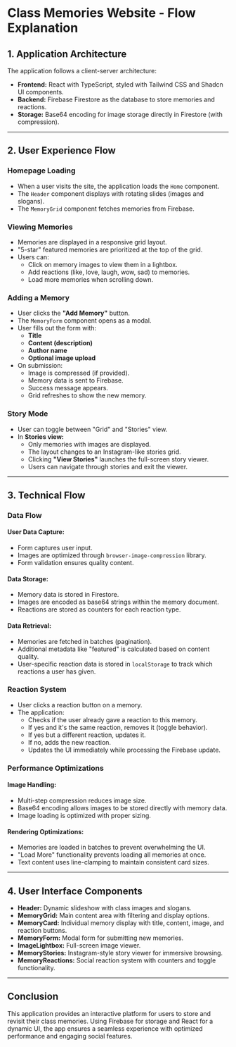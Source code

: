 # Class Memories Website - Flow Explanation

## 1. Application Architecture
The application follows a client-server architecture:

- **Frontend:** React with TypeScript, styled with Tailwind CSS and Shadcn UI components.
- **Backend:** Firebase Firestore as the database to store memories and reactions.
- **Storage:** Base64 encoding for image storage directly in Firestore (with compression).

---
## 2. User Experience Flow

### Homepage Loading
- When a user visits the site, the application loads the `Home` component.
- The `Header` component displays with rotating slides (images and slogans).
- The `MemoryGrid` component fetches memories from Firebase.

### Viewing Memories
- Memories are displayed in a responsive grid layout.
- "5-star" featured memories are prioritized at the top of the grid.
- Users can:
  - Click on memory images to view them in a lightbox.
  - Add reactions (like, love, laugh, wow, sad) to memories.
  - Load more memories when scrolling down.

### Adding a Memory
- User clicks the **"Add Memory"** button.
- The `MemoryForm` component opens as a modal.
- User fills out the form with:
  - **Title**
  - **Content (description)**
  - **Author name**
  - **Optional image upload**
- On submission:
  - Image is compressed (if provided).
  - Memory data is sent to Firebase.
  - Success message appears.
  - Grid refreshes to show the new memory.

### Story Mode
- User can toggle between "Grid" and "Stories" view.
- In **Stories view:**
  - Only memories with images are displayed.
  - The layout changes to an Instagram-like stories grid.
  - Clicking **"View Stories"** launches the full-screen story viewer.
  - Users can navigate through stories and exit the viewer.

---
## 3. Technical Flow

### Data Flow
#### User Data Capture:
- Form captures user input.
- Images are optimized through `browser-image-compression` library.
- Form validation ensures quality content.

#### Data Storage:
- Memory data is stored in Firestore.
- Images are encoded as base64 strings within the memory document.
- Reactions are stored as counters for each reaction type.

#### Data Retrieval:
- Memories are fetched in batches (pagination).
- Additional metadata like "featured" is calculated based on content quality.
- User-specific reaction data is stored in `localStorage` to track which reactions a user has given.

### Reaction System
- User clicks a reaction button on a memory.
- The application:
  - Checks if the user already gave a reaction to this memory.
  - If yes and it's the same reaction, removes it (toggle behavior).
  - If yes but a different reaction, updates it.
  - If no, adds the new reaction.
  - Updates the UI immediately while processing the Firebase update.

### Performance Optimizations
#### Image Handling:
- Multi-step compression reduces image size.
- Base64 encoding allows images to be stored directly with memory data.
- Image loading is optimized with proper sizing.

#### Rendering Optimizations:
- Memories are loaded in batches to prevent overwhelming the UI.
- "Load More" functionality prevents loading all memories at once.
- Text content uses line-clamping to maintain consistent card sizes.

---
## 4. User Interface Components

- **Header:** Dynamic slideshow with class images and slogans.
- **MemoryGrid:** Main content area with filtering and display options.
- **MemoryCard:** Individual memory display with title, content, image, and reaction buttons.
- **MemoryForm:** Modal form for submitting new memories.
- **ImageLightbox:** Full-screen image viewer.
- **MemoryStories:** Instagram-style story viewer for immersive browsing.
- **MemoryReactions:** Social reaction system with counters and toggle functionality.

---
## Conclusion
This application provides an interactive platform for users to store and revisit their class memories. Using Firebase for storage and React for a dynamic UI, the app ensures a seamless experience with optimized performance and engaging social features.
